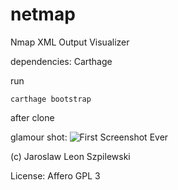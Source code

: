 # netmap
Nmap XML Output Visualizer

dependencies: Carthage

run 

    carthage bootstrap 

after clone

glamour shot:
	![First Screenshot Ever](./screens/screen-0.png)

(c) Jaroslaw Leon Szpilewski

License: Affero GPL 3
